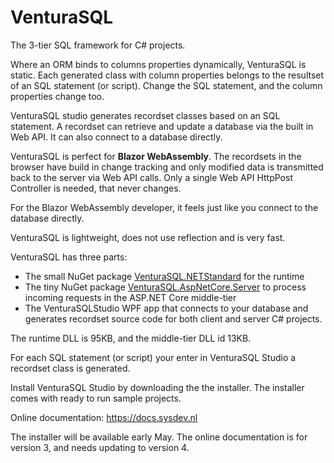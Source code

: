 # VenturaSQL
The 3-tier SQL framework for C# projects.

Where an ORM binds to columns properties dynamically, VenturaSQL is static. Each generated class with column properties belongs to the resultset of an SQL statement (or script). Change the SQL statement, and the column properties change too.

VenturaSQL studio generates recordset classes based on an SQL statement. A recordset can retrieve and update a database via the built in Web API. It can also connect to a database directly.

VenturaSQL is perfect for **Blazor WebAssembly**. The recordsets in the browser have build in change tracking and only modified data is transmitted back to the server via Web API calls. Only a single Web API HttpPost Controller is needed, that never changes.

For the Blazor WebAssembly developer, it feels just like you connect to the database directly.

VenturaSQL is lightweight, does not use reflection and is very fast.

VenturaSQL has three parts:

+ The small NuGet package [VenturaSQL.NETStandard](https://www.nuget.org/packages/VenturaSQL.NETStandard) for the runtime
+ The tiny NuGet package [VenturaSQL.AspNetCore.Server](https://www.nuget.org/packages/VenturaSQL.AspNetCore.Server) to process incoming requests in the ASP.NET Core middle-tier
+ The VenturaSQLStudio WPF app that connects to your database and generates recordset source code for both client and server C# projects.

The runtime DLL is 95KB, and the middle-tier DLL id 13KB.

For each SQL statement (or script) your enter in VenturaSQL Studio a recordset class is generated.

Install VenturaSQL Studio by downloading the the installer. The installer comes with ready to run sample projects.

Online documentation: https://docs.sysdev.nl

The installer will be available early May. The online documentation is for version 3, and needs updating to version 4.
